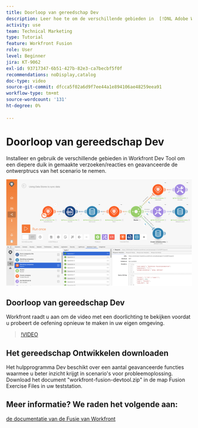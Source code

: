 ```yaml
---
title: Doorloop van gereedschap Dev
description: Leer hoe te om de verschillende gebieden in  [!DNL Adobe Workfront Fusion Dev Tool]  te installeren en te gebruiken om een diepere duik in de geavanceerde trucs van het scenarioontwerp te nemen.
activity: use
team: Technical Marketing
type: Tutorial
feature: Workfront Fusion
role: User
level: Beginner
jira: KT-9062
exl-id: 93717347-6b51-427b-82e3-ca7becbf5f0f
recommendations: noDisplay,catalog
doc-type: video
source-git-commit: dfcca5f02a6d9f7ee44a1e894106ae48259eea91
workflow-type: tm+mt
source-wordcount: '131'
ht-degree: 0%

---
```


# Doorloop van gereedschap Dev

Installeer en gebruik de verschillende gebieden in Workfront Dev Tool om een diepere duik in gemaakte verzoeken/reacties en geavanceerde de ontwerptrucs van het scenario te nemen.

![ een beeld van een scenario van de Fusie en het dev hulpmiddel ](assets/troubleshooting-and-error-handling-1.png)

## Doorloop van gereedschap Dev

Workfront raadt u aan om de video met een doorlichting te bekijken voordat u probeert de oefening opnieuw te maken in uw eigen omgeving.

>[!VIDEO](https://video.tv.adobe.com/v/335303/?quality=12&learn=on&enablevpops)


## Het gereedschap Ontwikkelen downloaden

Het hulpprogramma Dev beschikt over een aantal geavanceerde functies waarmee u beter inzicht krijgt in scenario&#39;s voor probleemoplossing. Download het document &quot;workfront-fusion-devtool.zip&quot; in de map Fusion Exercise Files in uw teststation.



## Meer informatie? We raden het volgende aan:

[ de documentatie van de Fusie van Workfront ](https://experienceleague.adobe.com/nl/docs/workfront-fusion/using/get-started-with-fusion/understand-workfront-fusion/workfront-fusion-overview)
